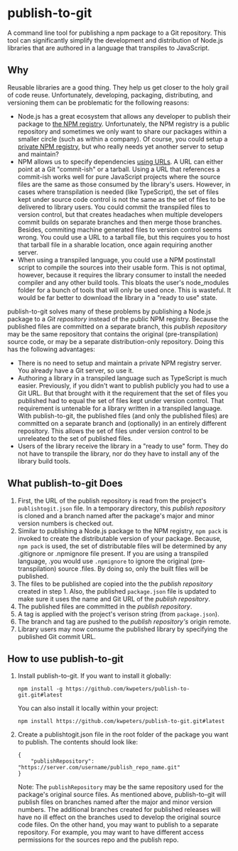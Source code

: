 # publish-to-git
A command line tool for publishing a npm package to a Git repository.  This tool
can significantly simplify the development and distribution of Node.js libraries
that are authored in a language that transpiles to JavaScript.

## Why
Reusable libraries are a good thing.  They help us get closer to the holy grail
of code reuse.  Unfortunately, developing, packaging, distributing, and versioning
them can be problematic for the following reasons:
- Node.js has a great ecosystem that allows any developer to publish their
package to [the NPM registry](https://www.npmjs.com/).  Unfortunately, the NPM
registry is a public repository and sometimes we only want to share our packages
within a smaller circle (such as within a company).  Of course, you could
setup a [private NPM registry](http://lmgtfy.com/?q=private+npm+registry),
but who really needs yet another server to setup and maintain?
- NPM allows us to specify dependencies [using
URLs](https://docs.npmjs.com/files/package.json#urls-as-dependencies).  A URL
can either point at a Git "commit-ish" or a tarball.  Using a URL that
references a commit-ish works well for pure JavaScript projects where the source
files are the same as those consumed by the library's users.  However, in cases
where transpilation is needed (like TypeScript), the set of files kept under
source code control is not the same as the set of files to be delivered to
library users.  You could commit the transpiled files to version control, but
that creates headaches when multiple developers commit builds on separate
branches and then merge those branches.  Besides, commiting machine generated
files to version control seems wrong.  You could use a URL to a tarball file,
but this requires you to host that tarball file in a sharable location, once
again requiring another server.
- When using a transpiled language, you could use a NPM postinstall script to
compile the sources into their usable form.  This is not optimal, however,
because it requires the library consumer to install the needed compiler and any
other build tools.  This bloats the user's node_modules folder for a bunch of
tools that will only be used once.  This is wasteful.  It would be far better to
download the library in a "ready to use" state.

publish-to-git solves many of these problems by publishing a Node.js package to
a _Git repository_ instead of the public NPM registry.  Because the published
files are committed on a separate branch, this _publish repository_ may be the
same repository that contains the original (pre-transpilation) source code, or
may be a separate distribution-only repository.  Doing this has the following
advantages:
- There is no need to setup and maintain a private NPM registry server.  You
already have a Git server, so use it.
- Authoring a library in a transpiled language such as TypeScript is much
easier.  Previously, if you didn't want to publish publicly you had to use a Git
URL.  But that brought with it the requirement that the set of files you
published had to equal the set of files kept under version control.  That
requirement is untenable for a library written in a transpiled language.  With
publish-to-git, the published files (and only the published files) are committed
on a separate branch and (optionally) in an entirely different repository.  This
allows the set of files under version control to be unreleated to the set of
published files.
- Users of the library receive the library in a "ready to use" form.  They do
not have to transpile the library, nor do they have to install any of the
library build tools.

## What publish-to-git Does
1.  First, the URL of the publish repository is read from the project's
`publishtogit.json` file.  In a temporary directory, this _publish repository_
is cloned and a branch named after the package's major and minor version numbers
is checked out.
2.  Similar to publishing a Node.js package to the NPM registry, `npm pack` is
invoked to create the distributable version of your package.  Because, `npm
pack` is used, the set of distributable files will be determined by any
.gitignore or .npmignore file present.  If you are using a transpiled language,
.you would use `.npmignore` to ignore the original (pre-transpilation) source
.files.  By doing so, only the built files will be published.
3.  The files to be published are copied into the the _publish repository_
created in step 1.  Also, the published `package.json` file is updated to make
sure it uses the name and Git URL of the _publish repository_.
4.  The published files are committed in the _publish repository_.
5.  A tag is applied with the project's verison string (from `package.json`).
6.  The branch and tag are pushed to the _publish repository's_ origin remote.
7.  Library users may now consume the published library by specifying the
published Git commit URL.

## How to use publish-to-git
1.  Install publish-to-git.  If you want to install it globally:
    ```
    npm install -g https://github.com/kwpeters/publish-to-git.git#latest
    ```
    You can also install it locally within your project:
    ```
    npm install https://github.com/kwpeters/publish-to-git.git#latest
    ```
2.  Create a publishtogit.json file in the root folder of the package you want
    to publish.  The contents should look like:
    ```
    {
        "publishRepository": "https://server.com/username/publish_repo_name.git"
    }
    ```
    Note: The `publishRepository` may be the same repository used for the package's
    original source files.  As mentioned above, publish-to-git will publish files on
    branches named after the major and minor version numbers.  The additional
    branches created for published releases will have no ill effect on the branches
    used to develop the original source code files.  On the other hand, you may
    want to publish to a separate repository.  For example, you may want to have
    different access permissions for the sources repo and the  publish repo.

